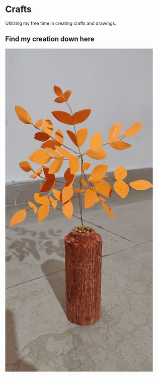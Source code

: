 # Crafts

Utilizing my free time in creating crafts and drawings.
## Find my creation down here
![Best from waste! Recycled the waste. Made a tree as showpiece by using the empty deodorant,wire and paper](images/IMG_20190823_195339.jpg)
